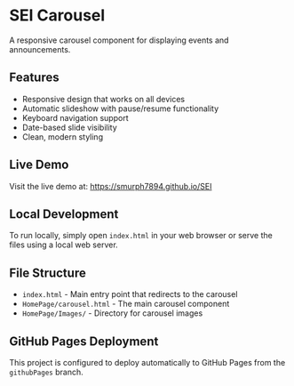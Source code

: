 # SEI Carousel

A responsive carousel component for displaying events and announcements.

## Features

- Responsive design that works on all devices
- Automatic slideshow with pause/resume functionality
- Keyboard navigation support
- Date-based slide visibility
- Clean, modern styling

## Live Demo

Visit the live demo at: https://smurph7894.github.io/SEI

## Local Development

To run locally, simply open `index.html` in your web browser or serve the files using a local web server.

## File Structure

- `index.html` - Main entry point that redirects to the carousel
- `HomePage/carousel.html` - The main carousel component
- `HomePage/Images/` - Directory for carousel images

## GitHub Pages Deployment

This project is configured to deploy automatically to GitHub Pages from the `githubPages` branch.

